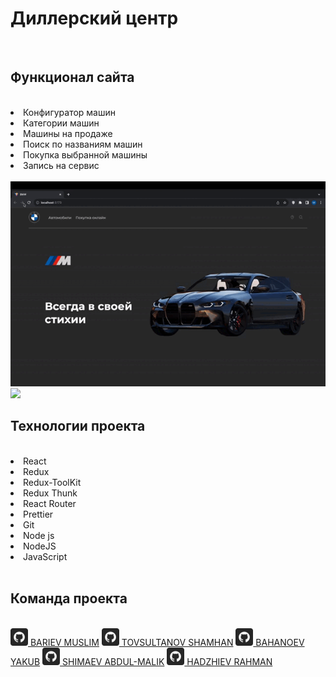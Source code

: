 <h1>Диллерский центр</h1>
<br>

<h2>Функционал сайта</h2>
<br>
<li>Конфигуратор машин</li>
<li>Категории машин</li>
<li>Машины на продаже</li>
<li>Поиск по названиям машин</li>
<li>Покупка выбранной машины</li>
<li>Запись на сервис</li>
<br>

<img src='main.gif'>

<img src='konfigurator.gif'>

<h2>Технологии проекта</h2>
<br>
<li>React</li>
<li>Redux</li>
<li>Redux-ToolKit</li>
<li>Redux Thunk</li>
<li>React Router</li>
<li>Prettier</li>
<li>Git</li>
<li>Node js</li>
<li>NodeJS</li>
<li>JavaScript</li>
<br>

<h2>Команда проекта</h2>
<br>
<a color='#fff' href="https://github.com/mus1im03"><img width='28px' height='28px' src='./src/assets/img/3291667 (1).png'/> BARIEV MUSLIM</a>
<a color='#fff' href="https://github.com/ltovsultanovl"><img width='28px' height='28px' src='./src/assets/img/3291667 (1).png'/> TOVSULTANOV SHAMHAN</a>
<a color='#fff' href="https://github.com/YacubB"><img width='28px' height='28px' src='./src/assets/img/3291667 (1).png'/> BAHANOEV YAKUB</a>
<a color='#fff' href="https://github.com/Halifat77"><img width='28px' height='28px' src='./src/assets/img/3291667 (1).png'/> SHIMAEV ABDUL-MALIK</a>
<a  color='#fff' href="https://github.com/Rahman095"><img width='28px' height='28px' src='./src/assets/img/3291667 (1).png'/> HADZHIEV RAHMAN</a>

<style>
    а {
        display: flex;
        align-items: center;
        margin-right: 10px;
        background-color: black;
      text-decoration: none;
    }
  </style>